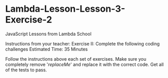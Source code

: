 # Lambda-Lesson-Lesson-3-Exercise-2
JavaScript Lessons from Lambda School

Instructions from your teacher:
Exercise II: Complete the following coding challenges 
Estimated Time: 35 Minutes

Follow the instructions above each set of exercises. Make sure you completely remove '_replaceMe_' and replace it with the correct code. Get all of the tests to pass.
